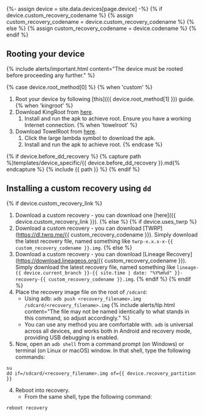 {%- assign device = site.data.devices[page.device] -%}
{% if device.custom_recovery_codename %}
{% assign custom_recovery_codename = device.custom_recovery_codename %}
{% else %}
{% assign custom_recovery_codename = device.codename %}
{% endif %}

## Rooting your device

{% include alerts/important.html content="The device must be rooted before proceeding any further." %}

{% case device.root_method[0] %}
{% when 'custom' %}
1. Root your device by following [this]({{ device.root_method[1] }}) guide.
{% when 'kingroot' %}
1. Download KingRoot from [here](https://kingroot.net/).
   1. Install and run the apk to achieve root. Ensure you have a working Internet connection.
{% when 'towelroot' %}
1. Download TowelRoot from [here](https://towelroot.com/).
   1. Click the large lambda symbol to download the apk.
   2. Install and run the apk to achieve root.
{% endcase %}

{% if device.before_dd_recovery %}
{% capture path %}templates/device_specific/{{ device.before_dd_recovery }}.md{% endcapture %}
{% include {{ path }} %}
{% endif %}

## Installing a custom recovery using `dd`

{% if device.custom_recovery_link %}
1. Download a custom recovery - you can download one [here]({{ device.custom_recovery_link }}).
{% else %}
{% if device.uses_twrp %}
1. Download a custom recovery - you can download [TWRP](https://dl.twrp.me/{{ custom_recovery_codename }}). Simply download the latest recovery file, named something like `twrp-x.x.x-x-{{ custom_recovery_codename }}.img`.
{% else %}
1. Download a custom recovery - you can download [Lineage Recovery](https://download.lineageos.org/{{ custom_recovery_codename }}). Simply download the latest recovery file, named something like `lineage-{{ device.current_branch }}-{{ site.time | date: "%Y%m%d" }}-recovery-{{ custom_recovery_codename }}.img`.
{% endif %}
{% endif %}
2. Place the recovery image file on the root of `/sdcard`:
   * Using adb: `adb push <recovery_filename>.img /sdcard/<recovery_filename>.img`
    {% include alerts/tip.html content="The file may not be named identically to what stands in this command, so adjust accordingly." %}
   * You can use any method you are comfortable with. `adb` is universal across all devices, and works both in Android and recovery mode, providing USB debugging is enabled.
3. Now, open an `adb shell` from a command prompt (on Windows) or terminal (on Linux or macOS) window. In that shell, type the following commands:
```
su
dd if=/sdcard/<recovery_filename>.img of={{ device.recovery_partition }}
```
4. Reboot into recovery.
    * From the same shell, type the following command:
```
reboot recovery
```
